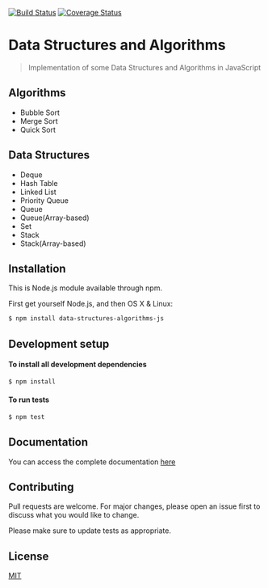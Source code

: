 [![Build Status](https://travis-ci.com/fenatan/data-structures-algorithms-js.svg?branch=master)](https://travis-ci.com/fenatan/data-structures-algorithms-js)
[![Coverage Status](https://coveralls.io/repos/github/fenatan/data-structures-algorithms-js/badge.svg)](https://coveralls.io/github/fenatan/data-structures-algorithms-js)

# Data Structures and Algorithms
>Implementation of some Data Structures and Algorithms in JavaScript

## Algorithms
  - Bubble Sort
  - Merge Sort
  - Quick Sort
  
## Data Structures
  - Deque
  - Hash Table
  - Linked List
  - Priority Queue
  - Queue
  - Queue(Array-based)
  - Set
  - Stack
  - Stack(Array-based)

## Installation

This is Node.js module available through npm.

First get yourself Node.js, and then
OS X & Linux:

```sh
$ npm install data-structures-algorithms-js
```

## Development setup

#### To install all development dependencies

```sh
$ npm install
```

#### To run tests

```sh
$ npm test
```

## Documentation
You can access the complete documentation [here](https://fenatan.github.io/data-structures-algorithms-js/index.html)

## Contributing
Pull requests are welcome. For major changes, please open an issue first to discuss what you would like to change.

Please make sure to update tests as appropriate.

## License
[MIT](https://choosealicense.com/licenses/mit/)
